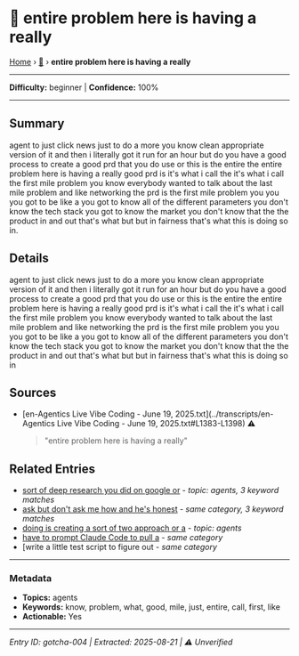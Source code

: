# 🚨 entire problem here is having a really

[Home](../index.md) › [🚨](./) › **entire problem here is having a really**

---

**Difficulty:** beginner | **Confidence:** 100%

---


## Summary
agent to just click news just to do a more you
know clean appropriate version of it and
then i literally got it run for an hour
but do you have a good process to create a good
prd that you do use or this is the entire the
entire problem here is having a really
good prd is it's what i call the it's what i
call the first mile problem you know everybody
wanted to talk about the last mile problem
and like networking the prd is the first
mile problem you you you got to be like a
you got to know all of the different parameters
you don't know the tech stack you got to
know the market you don't know that the
the product in and out that's what but but in
fairness that's what this is doing so in.

## Details
agent to just click news just to do a more you
know clean appropriate version of it and
then i literally got it run for an hour
but do you have a good process to create a good
prd that you do use or this is the entire the
entire problem here is having a really
good prd is it's what i call the it's what i
call the first mile problem you know everybody
wanted to talk about the last mile problem
and like networking the prd is the first
mile problem you you you got to be like a
you got to know all of the different parameters
you don't know the tech stack you got to
know the market you don't know that the
the product in and out that's what but but in
fairness that's what this is doing so in





## Sources
- [en-Agentics Live Vibe Coding - June 19, 2025.txt](../transcripts/en-Agentics Live Vibe Coding - June 19, 2025.txt#L1383-L1398) ⚠️
  > "entire problem here is having a really"

## Related Entries

- [sort of deep research you did on google or](../how-to/howTo-020.md) - *topic: agents, 3 keyword matches*
- [ask but don't ask me how and he's honest](../gotchas/gotcha-003.md) - *same category, 3 keyword matches*
- [doing is creating a sort of two approach or a](../how-to/howTo-009.md) - *topic: agents*
- [have to prompt Claude Code to pull a](../gotchas/gotcha-001.md) - *same category*
- [write a little test script to figure out [](../gotchas/gotcha-002.md) - *same category*


---

### Metadata
- **Topics:** agents
- **Keywords:** know, problem, what, good, mile, just, entire, call, first, like
- **Actionable:** Yes

---

*Entry ID: gotcha-004 | Extracted: 2025-08-21 | ⚠️ Unverified*
